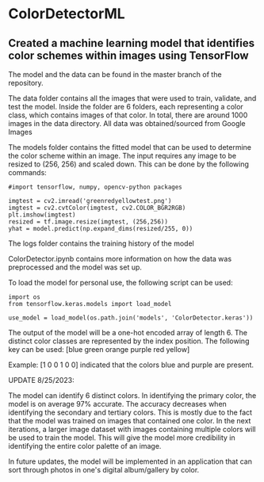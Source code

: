 # ColorDetectorML
## Created a machine learning model that identifies color schemes within images using TensorFlow

The model and the data can be found in the master branch of the repository.

The data folder contains all the images that were used to train, validate, and test the model. Inside the folder are 6 folders, each representing a color class, which contains images of that color. In total, there are around 1000 images in the data directory. All data was obtained/sourced from Google Images

The models folder contains the fitted model that can be used to determine the color scheme within an image. The input requires any image to be resized to (256, 256) and scaled down. This can be done by the following commands:

```
#import tensorflow, numpy, opencv-python packages

imgtest = cv2.imread('greenredyellowtest.png')
imgtest = cv2.cvtColor(imgtest, cv2.COLOR_BGR2RGB)
plt.imshow(imgtest)
resized = tf.image.resize(imgtest, (256,256))
yhat = model.predict(np.expand_dims(resized/255, 0))
```
The logs folder contains the training history of the model

ColorDetector.ipynb contains more information on how the data was preprocessed and the model was set up.

To load the model for personal use, the following script can be used:

```
import os
from tensorflow.keras.models import load_model

use_model = load_model(os.path.join('models', 'ColorDetector.keras'))
```

The output of the model will be a one-hot encoded array of length 6. The distinct color classes are represented by the index position. The following key can be used: \[blue green orange purple red yellow] 

Example: \[1 0 0 1 0 0] indicated that the colors blue and purple are present.

UPDATE 8/25/2023:

The model can identify 6 distinct colors. In identifying the primary color, the model is on average 97% accurate. The accuracy decreases when identifying the secondary and tertiary colors. This is mostly due to the fact that the model was trained on images that contained one color. In the next iterations, a larger image dataset with images containing multiple colors will be used to train the model. This will give the model more credibility in identifying the entire color palette of an image.

In future updates, the model will be implemented in an application that can sort through photos in one's digital album/gallery by color. 






